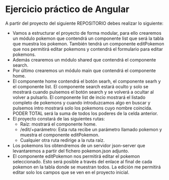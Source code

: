 # Ejercicio práctico de Angular
A partir del proyecto del siguiente REPOSITORIO debes realizar lo siguiente:

- Vamos a estructurar el proyecto de forma modular, para ello crearemos un módulo pokemon que contendrá un componente list que será la tabla que muestra los pokemon. También tendrá un componente editPokemon que nos permitirá editar pokemons y contendrá el formulario para editar pokemons.
- Además crearemos un módulo shared que contendrá el componente search.
- Por último crearemos un módulo main que contendrá el componente home.
- El componente home contendrá el botón searh, el componente searh y el componente list. El componente search estará oculto y solo se mostrará cuando pulsemos el botón search y se volverá a ocultar al volver a pulsarlo. El componente list de incio mostrará el listado completo de pokemons y cuando introduzcamos algo en buscar y pulsemos intro mostrará solo los pokemons cuyo nombre coincida. PODER TOTAL será la suma de todos los poderes de la celda anterior.
- El proyecto constará de las siguientes rutas:
	- Raíz: mostrará el componente home.
	- /edit/+parámetro: Esta ruta recibe un parámetro llamado pokemon y muestra el componente editPokemon.
	- Cualquier otra ruta redirige a la ruta raíz.
- Los pokemons los obtendremos de un servidor json-server que levantaremos a partir del fichero pokemon.json adjunto.
- El componente editPokemon nos permitirá editar el pokemon seleccionado. Esto será posible a través del enlace al final de cada pokemon en la tabla donde se muestran todos. La edición me permitirá editar solo los campos que se ven en el proyecto inicial.